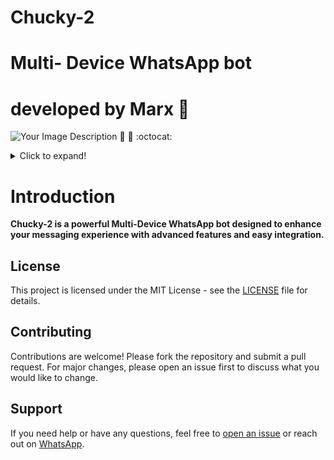 # Chucky-2 
# Multi- Device WhatsApp bot 
# developed by Marx 👑

![Your Image Description](https://i.ibb.co/2KmzH9W/Thumb.jpg)
:tada: :rocket: :octocat:
<details>
<summary>Click to expand!</summary>

# MARXISKING 👑

</details>

# Introduction

   **Chucky-2 is a powerful Multi-Device WhatsApp bot designed to enhance your messaging experience with advanced features and easy integration.**
   ## License
This project is licensed under the MIT License - see the [LICENSE](LICENSE) file for details.
## Contributing
Contributions are welcome! Please fork the repository and submit a pull request. For major changes, please open an issue first to discuss what you would like to change.
## Support
If you need help or have any questions, feel free to [open an issue](https://github.com/Marxalone/Chucky-2/issues) or reach out on [WhatsApp](https://whatsapp.com/channel/0029VajFEcFA89MlsCrxbD3s).
